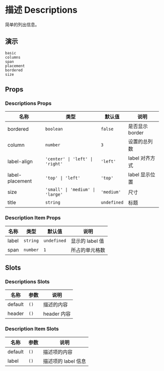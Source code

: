 # 描述 Descriptions

<!--single-column-->

简单的列出信息。

## 演示

```demo
basic
columns
span
placement
bordered
size
```

## Props

### Descriptions Props

| 名称 | 类型 | 默认值 | 说明 |
| --- | --- | --- | --- |
| bordered | `boolean` | `false` | 是否显示 border |
| column | `number` | `3` | 设置的总列数 |
| label-align | `'center' \| 'left' \| 'right'` | `'left'` | label 对齐方式 |
| label-placement | `'top' \| 'left'` | `'top'` | label 显示位置 |
| size | `'small' \| 'medium' \| 'large'` | `'medium'` | 尺寸 |
| title | `string` | `undefined` | 标题 |

### Description Item Props

| 名称  | 类型     | 默认值      | 说明            |
| ----- | -------- | ----------- | --------------- |
| label | `string` | `undefined` | 显示的 label 值 |
| span  | `number` | `1`         | 所占的单元格数  |

## Slots

### Descriptions Slots

| 名称    | 参数 | 说明        |
| ------- | ---- | ----------- |
| default | `()` | 描述的内容  |
| header  | `()` | header 内容 |

### Description Item Slots

| 名称    | 参数 | 说明                |
| ------- | ---- | ------------------- |
| default | `()` | 描述项的内容        |
| label   | `()` | 描述项的 label 信息 |
